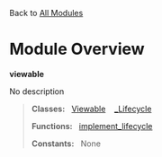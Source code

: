 Back to [All Modules](https://github.com/pyrustic/viewable/blob/master/docs/modules/README.md#readme)

# Module Overview

**viewable**
 
No description

> **Classes:** &nbsp; [Viewable](https://github.com/pyrustic/viewable/blob/master/docs/modules/content/viewable/content/classes/Viewable.md#class-viewable) &nbsp;&nbsp; [\_Lifecycle](https://github.com/pyrustic/viewable/blob/master/docs/modules/content/viewable/content/classes/_Lifecycle.md#class-_lifecycle)
>
> **Functions:** &nbsp; [implement\_lifecycle](https://github.com/pyrustic/viewable/blob/master/docs/modules/content/viewable/content/functions.md#implement_lifecycle)
>
> **Constants:** &nbsp; None
